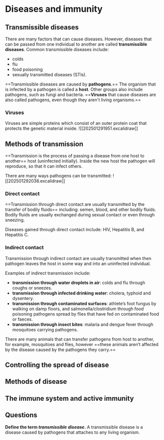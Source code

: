 # Diseases and immunity
## Transmissible diseases
There are many factors that can cause diseases. However, diseases that can be passed from one individual to another are called **transmissible diseases**. Common transmissible diseases include:
- colds
- flu
- food poisoning
- sexually transmitted diseases (STIs).

==Transmissible diseases are caused by **pathogens**.== The organism that is infected by a pathogen is called a **host**. Other groups also include pathogens, such as fungi and bacteria. ==**Viruses** that cause diseases are also called pathogens, even though they aren't living organisms.== 
### Viruses
Viruses are simple proteins which consist of an outer protein coat that protects the genetic material inside.
![[202501291951.excalidraw]]
## Methods of transmission
==Transmission is the process of passing a disease from one host to another== host (uninfected initially). Inside the new host the pathogen will reproduce, so that it can infect others.

There are many ways pathogens can be transmitted:
![[202501292038.excalidraw]]

### Direct contact
==Transmission through direct contact are usually transmitted by the transfer of bodily fluids== including: semen, blood, and other bodily fluids. Bodily fluids are usually exchanged during sexual contact or even through sneezing.

Diseases gained through direct contact include: HIV, Hepatitis B, and Hepatitis C.
### Indirect contact
Transmission through indirect contact are usually transmitted when then pathogen leaves the host in some way and into an uninfected individual.

Examples of indirect transmission include:
- **transmission through water droplets in air**: colds and flu through coughs or sneezes.
- **transmission through infected drinking water**: cholera, typhoid and dysentery.
- **transmission through contaminated surfaces**: athlete’s foot fungus by walking on damp floors, and salmonella/clostridium through food poisoning pathogens spread by flies that have fed on contaminated food or faeces.
- **transmission through insect bites**: malaria and dengue fever through mosquitoes carrying pathogens.

There are many animals that can transfer pathogens from host to another, for example, mosquitoes and flies, however ==these animals aren’t affected by the disease caused by the pathogens they carry.==
## Controlling the spread of disease

## Methods of disease
## The immune system and active immunity
## Questions
**Define the term *transmissible disease*.**
A transmissible disease is a disease caused by pathogens that attaches to any living organism.